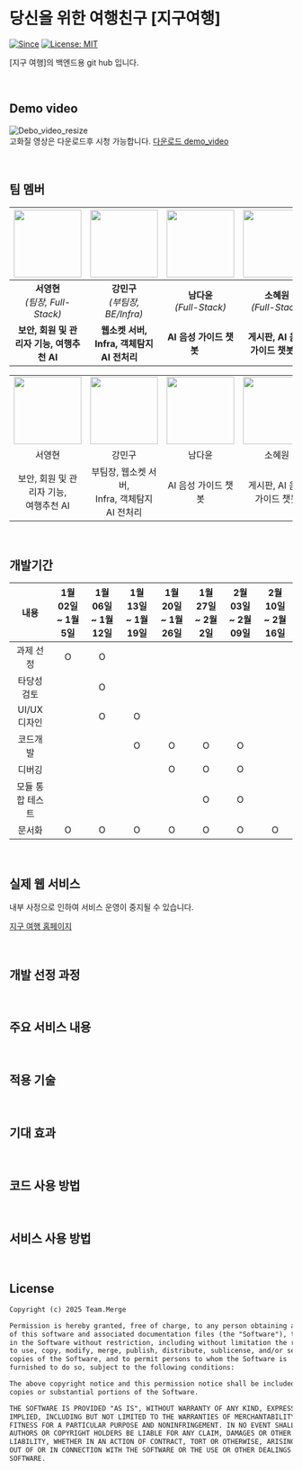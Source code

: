# 당신을 위한 여행친구 [지구여행]

[![Since](https://img.shields.io/badge/since-2025.01.02-333333.svg)](https://github.com/Team-Merge/jigu_travel)
[![License: MIT](https://img.shields.io/badge/License-MIT-yellow.svg)](https://github.com/Team-Merge/jigu_travel/blob/develop/LICENSE)


[지구 여행]의 백엔드용 git hub 입니다.

<br>

## Demo video
![Debo_video_resize](https://github.com/user-attachments/assets/ff9c3792-7c9b-4257-b2e9-107d7fd6765a)
<br>
고화질 영상은 다운로드후 시청 가능합니다. [다운로드 demo_video](https://github.com/Team-Merge/jigu_travel/raw/develop/demo_video.mp4)

<br>

## 팀 멤버
| <a href="https://github.com/Lucky-SeoYounghyun"><img src="https://github.com/Lucky-SeoYounghyun.png?size=120" width="120"/></a> | <a href="https://github.com/rkdalsrn555"><img src="https://github.com/rkdalsrn555.png?size=120" width="120"/></a> | <a href="https://github.com/dayoonn"><img src="https://github.com/dayoonn.png?size=120" width="120"/></a> | <a href="https://github.com/ekdha235"><img src="https://github.com/ekdha235.png?size=120" width="120"/></a> | <a href="https://github.com/Dah222"><img src="https://github.com/Dah222.png?size=120" width="120"/></a> | <a href="https://github.com/YJH0501"><img src="https://github.com/YJH0501.png?size=120" width="120"/></a> |
|:----------------------------------------------------------------------------------------------------:|:-------------------------------------------------------------------------------:|:---------------------------------------------------------------------------------:|:---------------------------------------------------------------------:|:-------------------------------------------------------------------------------------:|:-------------------------------------------------------------------------------------:|
| **서영현** <br/> *(팀장, Full-Stack)* | **강민구** <br/> *(부팀장, BE/Infra)* | **남다윤** <br/> *(Full-Stack)* | **소혜원** <br/> *(Full-Stack)* | **안다희** <br/> *(Full-Stack)* | **양준형** <br/> *(Full-Stack)* |
| **보안, 회원 및 관리자 기능, 여행추천 AI** | **웹소켓 서버, Infra, 객체탐지 AI 전처리**&nbsp;&nbsp;&nbsp;&nbsp; | **AI 음성 가이드 챗봇** &nbsp;&nbsp;&nbsp;&nbsp;| **게시판, AI 음성 가이드 챗봇**&nbsp;&nbsp;&nbsp;&nbsp; | **웹소켓, 여행 추천 AI, 위치기반 추천 시스템**&nbsp;&nbsp;&nbsp;&nbsp; | **Yolo, 객체 탐지** &nbsp;&nbsp;&nbsp;&nbsp;|
<table style="width:100%; text-align:center; table-layout: fixed;">
    <tr>
        <td><a href="https://github.com/Lucky-SeoYounghyun"><img src="https://github.com/Lucky-SeoYounghyun.png?size=120" width="120"/></a></td>
        <td><a href="https://github.com/rkdalsrn555"><img src="https://github.com/rkdalsrn555.png?size=120" width="120"/></a></td>
        <td><a href="https://github.com/dayoonn"><img src="https://github.com/dayoonn.png?size=120" width="120"/></a></td>
        <td><a href="https://github.com/ekdha235"><img src="https://github.com/ekdha235.png?size=120" width="120"/></a></td>
        <td><a href="https://github.com/Dah222"><img src="https://github.com/Dah222.png?size=120" width="120"/></a></td>
        <td><a href="https://github.com/YJH0501"><img src="https://github.com/YJH0501.png?size=120" width="120"/></a></td>
    </tr>
    <tr>
        <td>서영현</td>
        <td>강민구</td>
        <td>남다윤</td>
        <td>소혜원</td>
        <td>안다희</td>
        <td>양준형</td>
    </tr>
    <tr>
        <td>보안, 회원 및 관리자 기능,<br/> 여행추천 AI</td>
        <td>부팀장, 웹소켓 서버,<br/> Infra, 객체탐지 AI 전처리</td>
        <td>AI 음성 가이드 챗봇</td>
        <td>게시판, AI 음성 가이드 챗봇</td>
        <td>웹소캣, 여행 추천 AI,<br/> 위치기반 추천 시스템</td>
        <td>Yolo, 객체 탐지</td>
    </tr>
</table>


<br>

## 개발기간
|      내용      | 1월 02일 ~ 1월 5일 | 1월 06일 ~ 1월 12일 | 1월 13일 ~ 1월 19일 | 1월 20일 ~ 1월 26일 | 1월 27일 ~ 2월 2일 | 2월 03일 ~ 2월 09일 | 2월 10일 ~ 2월 16일 |
|:--------------:|:-----------------:|:------------------:|:------------------:|:------------------:|:------------------:|:------------------:|:------------------:|
|    과제 선정    |         O         |          O         |                    |                    |                    |                    |                    |
|   타당성 검토   |                   |          O         |                    |                    |                    |                    |                    |
|   UI/UX디자인   |                   |          O         |          O         |                    |                    |                    |                    |
|    코드개발     |                   |                    |          O         |          O         |          O         |          O         |                    |
|     디버깅      |                   |                    |                    |          O         |          O         |          O         |                    |
| 모듈 통합 테스트 |                   |                    |                    |                    |          O         |          O         |                    |
|     문서화      |         O         |          O         |          O         |          O         |          O         |          O         |          O         |

<br>

## 실제 웹 서비스
내부 사정으로 인하여 서비스 운영이 중지될 수 있습니다.

[지구 여행 홈페이지](https://jigu-travel.kro.kr/home)

<br>

## 개발 선정 과정


<br>

## 주요 서비스 내용


<br>

## 적용 기술


<br>

## 기대 효과


<br>

## 코드 사용 방법


<br>

## 서비스 사용 방법


<br>

## License

```html
Copyright (c) 2025 Team.Merge

Permission is hereby granted, free of charge, to any person obtaining a copy
of this software and associated documentation files (the "Software"), to deal
in the Software without restriction, including without limitation the rights
to use, copy, modify, merge, publish, distribute, sublicense, and/or sell
copies of the Software, and to permit persons to whom the Software is
furnished to do so, subject to the following conditions:

The above copyright notice and this permission notice shall be included in all
copies or substantial portions of the Software.

THE SOFTWARE IS PROVIDED "AS IS", WITHOUT WARRANTY OF ANY KIND, EXPRESS OR
IMPLIED, INCLUDING BUT NOT LIMITED TO THE WARRANTIES OF MERCHANTABILITY,
FITNESS FOR A PARTICULAR PURPOSE AND NONINFRINGEMENT. IN NO EVENT SHALL THE
AUTHORS OR COPYRIGHT HOLDERS BE LIABLE FOR ANY CLAIM, DAMAGES OR OTHER
LIABILITY, WHETHER IN AN ACTION OF CONTRACT, TORT OR OTHERWISE, ARISING FROM,
OUT OF OR IN CONNECTION WITH THE SOFTWARE OR THE USE OR OTHER DEALINGS IN THE
SOFTWARE.
```
